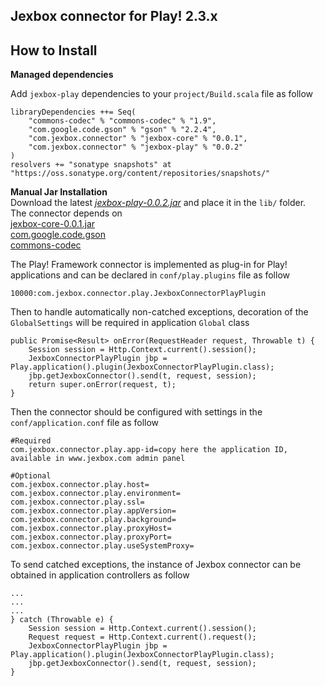 ## Jexbox connector for Play! 2.3.x

## How to Install

**Managed dependencies**

Add `jexbox-play` dependencies to your `project/Build.scala` file as follow

    libraryDependencies ++= Seq(
        "commons-codec" % "commons-codec" % "1.9",
        "com.google.code.gson" % "gson" % "2.2.4",
        "com.jexbox.connector" % "jexbox-core" % "0.0.1",
        "com.jexbox.connector" % "jexbox-play" % "0.0.2"
    )
    resolvers += "sonatype snapshots" at "https://oss.sonatype.org/content/repositories/snapshots/"

**Manual Jar Installation**  
Download the latest <a class="downloadlink" href="/download/jexbox-play-0.0.2.jar"><i>jexbox-play-0.0.2.jar</i></a> and place it in the `lib/` folder.  
The connector depends on  
<a class="downloadlink" target="_blank" href="/download/jexbox-core-0.0.1.jar">jexbox-core-0.0.1.jar</a>  
<a class="downloadlink" target="_blank" href="https://code.google.com/p/google-gson/">com.google.code.gson</a>  
<a class="downloadlink" target="_blank" href="http://commons.apache.org/proper/commons-codec/download_codec.cgi">commons-codec</a>  

The Play! Framework connector is implemented as plug-in for Play! applications and can be declared in `conf/play.plugins` file as follow  
  
    10000:com.jexbox.connector.play.JexboxConnectorPlayPlugin  

Then to handle automatically non-catched exceptions, decoration of the `GlobalSettings` will be required in application `Global` class  

    public Promise<Result> onError(RequestHeader request, Throwable t) {  
        Session session = Http.Context.current().session();  
        JexboxConnectorPlayPlugin jbp = Play.application().plugin(JexboxConnectorPlayPlugin.class);  
        jbp.getJexboxConnector().send(t, request, session);  
        return super.onError(request, t);  
    }  

Then the connector should be configured with settings in the `conf/application.conf` file as follow  
            
    #Required  
    com.jexbox.connector.play.app-id=copy here the application ID, available in www.jexbox.com admin panel  
      
    #Optional  
    com.jexbox.connector.play.host=  
    com.jexbox.connector.play.environment=  
    com.jexbox.connector.play.ssl=  
    com.jexbox.connector.play.appVersion=  
    com.jexbox.connector.play.background=  
    com.jexbox.connector.play.proxyHost=  
    com.jexbox.connector.play.proxyPort=  
    com.jexbox.connector.play.useSystemProxy=

To send catched exceptions, the instance of Jexbox connector can be obtained in application controllers as follow  

    ...  
    ...  
    ...
    } catch (Throwable e) {  
        Session session = Http.Context.current().session();  
        Request request = Http.Context.current().request();  
        JexboxConnectorPlayPlugin jbp = Play.application().plugin(JexboxConnectorPlayPlugin.class);  
        jbp.getJexboxConnector().send(t, request, session);
    }


